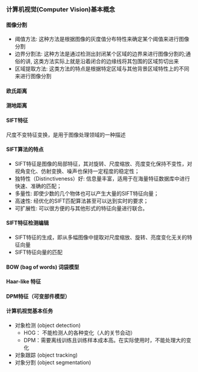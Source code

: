 ### 计算机视觉(Computer Vision)基本概念
#### 图像分割
  - 阈值方法: 这种方法是根据图像的灰度值分布特性来确定某个阈值来进行图像分割
  - 边界分割法: 这种方法是通过检测出封闭某个区域的边界来进行图像分割的;通俗的讲, 这类方法实际上就是沿着闭合的边缘线将其包围的区域剪切出来
  - 区域提取方法: 这类方法的特点是根据特定区域与其他背景区域特性上的不同来进行图像分割
#### 欧氏距离
#### 测地距离
#### SIFT特征
尺度不变特征变换，是用于图像处理领域的一种描述
#### SIFT算法的特点
- SIFT特征是图像的局部特征，其对旋转、尺度缩放、亮度变化保持不变性，对视角变化、仿射变换、噪声也保持一定程度的稳定性；
- 独特性（Distinctiveness）好: 信息量丰富，适用于在海量特征数据库中进行快速、准确的匹配；
- 多量性: 即使少数的几个物体也可以产生大量的SIFT特征向量；
- 高速性: 经优化的SIFT匹配算法甚至可以达到实时的要求；
- 可扩展性: 可以很方便的与其他形式的特征向量进行联合。

#### SIFT特征检测编辑
- SIFT特征的生成，即从多幅图像中提取对尺度缩放、旋转、亮度变化无关的特征向量
- SIFT特征向量的匹配

#### BOW (bag of words) 词袋模型
#### Haar-like 特征
#### DPM特征（可变部件模型）
#### 计算机视觉基本任务
- 对象检测 (object detection)
  - HOG： 不能检测人的各种变化（人的关节会动）
  - DPM：需要离线训练且训练样本成本高。在实际使用时，不能处理大的变化
- 对象跟踪 (object tracking)
- 对象分割 (object segmentation)
